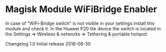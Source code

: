# Magisk Module WiFiBridge Enabler

In case of "WiFi-Bridge switch" is not visible in your settings install this module and check it.
In the Huawei P20 lite device the switch is located in the Settings => Wireless & networks => Tethering & portable hotspot

Changelog
1.0 Initial release 2018-08-30
